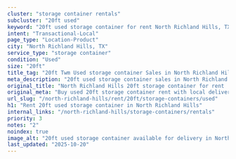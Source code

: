 ```yaml
---
cluster: "storage container rentals"
subcluster: "20ft used"
keyword: "20ft used storage container for rent North Richland Hills, TX"
intent: "Transactional-Local"
page_type: "Location-Product"
city: "North Richland Hills, TX"
service_type: "storage container"
condition: "Used"
size: "20ft"
title_tag: "20ft Twm Used storage container Sales in North Richland Hills | LC Container"
meta_description: "20ft used storage container sales in North Richland Hills. Fast delivery, competitive pricing. Serving storage containers area. Quote ID: WRJ. Call (214) 524-4168 for your free quote today."
original_title: "North Richland Hills 20ft storage container for rent | LC"
original_meta: "Buy used 20ft storage container rent with local delivery in North Richland Hills, TX. LC Container — local Since 2003. Request a fast quote today."
url_slug: "/north-richland-hills/rent/20ft/storage-containers/used"
h1: "Rent 20ft used storage container in North Richland Hills"
internal_links: "/north-richland-hills/storage-containers/rentals"
priority: 3
notes: "2"
noindex: true
image_alt: "20ft used storage container available for delivery in North Richland Hills"
last_updated: "2025-10-20"
---
```


<!-- TODO: Add unique city/inventory copy, images, and internal links here. -->
